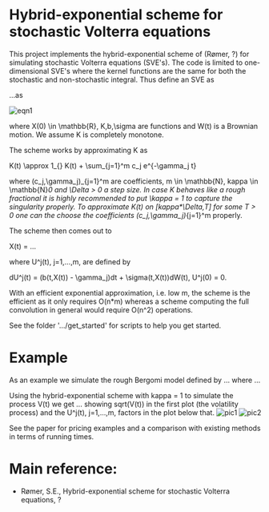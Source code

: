 # Hybrid-exponential scheme for stochastic Volterra equations
This project implements the hybrid-exponential scheme of (Rømer, ?) for simulating stochastic Volterra equations (SVE's). The code is limited to one-dimensional SVE's where the kernel functions are the same for both the stochastic and non-stochastic integral. Thus define an SVE as

...as

![eqn1](https://github.com/sigurdroemer/hybrid_exponential_scheme/blob/readme_images/sve_def.png)

where X(0) \in \mathbb{R}, K,b,\sigma are functions and W(t) is a Brownian motion. 
We assume K is completely monotone.

The scheme works by approximating K as 

K(t) \approx 1_{} K(t) + \sum_{j=1}^m c_j e^{-\gamma_j t}

where (c_j,\gamma_j)_{j=1}^m are coefficients, m \in \mathbb{N}, kappa \in \mathbb{N}_0 and \Delta > 0 a 
step size. In case K behaves like a rough fractional it is highly recommended to put \kappa = 1 to capture the 
singularity properly. To approximate K(t) on [kappa*\Delta,T] for some T > 0 one can the choose the
coefficients (c_j,\gamma_j)_{j=1}^m properly.

The scheme then comes out to

X(t) = ...

where U^j(t), j=1,...,m, are defined by

dU^j(t) = (b(t,X(t)) - \gamma_j)dt + \sigma(t,X(t))dW(t), U^j(0) = 0.

With an efficient exponential approximation, i.e. low m, the scheme is the efficient as it only
requires O(n*m) whereas a scheme computing the full convolution in general would require O(n^2) operations.

See the folder '.../get_started' for scripts to help you get started.
 
# Example
As an example we simulate the rough Bergomi model defined by
...
where ...

Using the hybrid-exponential scheme with kappa = 1 to simulate the process V(t) we get ... showing sqrt(V(t)) in the first plot (the volatility process) and the U^j(t), j=1,...,m, factors in the plot below that.
![pic1](https://github.com/sigurdroemer/hybrid_exponential_scheme/blob/readme_images/volatility.jpg)
![pic2](https://github.com/sigurdroemer/hybrid_exponential_scheme/blob/readme_images/u_factors.jpg)

See the paper for pricing examples and a comparison with existing methods in terms of running times.

# Main reference:
- Rømer, S.E., Hybrid-exponential scheme for stochastic Volterra equations, ?
